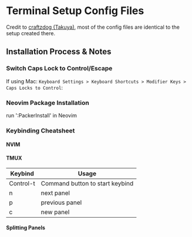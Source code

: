 # Terminal Setup Config Files

Credit to [craftzdog (Takuya)](https://github.com/craftzdog/dotfiles-public), most of the config files are identical to the setup created there.

## Installation Process & Notes
### Switch Caps Lock to Control/Escape
If using Mac: `Keyboard Settings > Keyboard Shortcuts > Modifier Keys > Caps Locks to Control`:

### Neovim Package Installation
run ':PackerInstall' in Neovim 

### Keybinding Cheatsheet
#### NVIM


#### TMUX
| Keybind | Usage |
|---------|-------|
| Control-t | Command button to start keybind |
| n | next panel |
| p | previous panel |
| c | new panel | 

#### Splitting Panels
